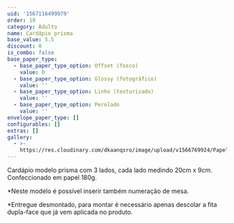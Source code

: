 ```yaml
---
uid: '1567116499979'
order: 19
category: Adulto
name: Cardápio prisma
base_value: 5.5
discount: 0
is_combo: false
base_paper_type:
  - base_paper_type_option: Offset (fosco)
    value: 0
  - base_paper_type_option: Glossy (fotográfico)
    value: ''
  - base_paper_type_option: Linho (texturizado)
    value: ''
  - base_paper_type_option: Perolado
    value: ''
envelope_paper_type: []
configurables: []
extras: []
gallery:
  - >-
    https://res.cloudinary.com/dkaanqsro/image/upload/v1566769924/Papelaria%20adulto/Menu_prisma_kcucdx.jpg
---
```

Cardápio modelo prisma com 3 lados, cada lado medindo 20cm x 9cm. Confeccionado em papel 180g. 



\*Neste modelo é possível inserir também numeração de mesa.

\*Entregue desmontado, para montar é necessário apenas descolar a fita dupla-face que já vem aplicada no produto.
